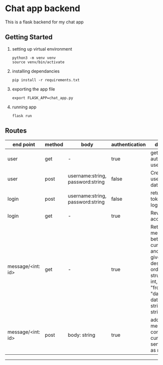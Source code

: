 # Chat app backend
This is a flask backend for my chat app
## Getting Started
1. setting up virtual environment
    ```shell
    python3 -m venv venv
    source venv/bin/activate
    ```
2. installing dependancies
    ```shell
    pip install -r requirements.txt
    ```
3. exporting the app file
    ```shell
    export FLASK_APP=chat_app.py
    ```
4. running app
    ```shell
    flask run
    ```
## Routes

|end point|method|body|authentication|description|
|---|---|---|---|---|
|user| get |-|true|get current authenticated user details|
|user| post | username:string, password:string|false|Creates new user in database|
|login|post| username:string, password:string |false | returns access token for logining in|
|login|get| - |true| Revokes access token | 
|message/<int: id>| get | - | true | Returns all messages between current user and user of id given in url in descending order of time of structure: {"id": int, "to": int, "from":int, "date_created": datetime string, "body": string}|
|message/<int: id>|post| body: string| true | adds a message to db consisting of current user as sender and id as recipient|

___